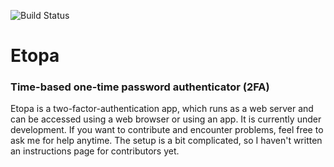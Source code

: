 ![Build Status](https://github.com/ltheinrich/etopa/workflows/Rust/badge.svg)

# Etopa
### Time-based one-time password authenticator (2FA)
Etopa is a two-factor-authentication app, which runs as a web server and can be accessed using a web browser or using an app.
It is currently under development. If you want to contribute and encounter problems, feel free to ask me for help anytime.
The setup is a bit complicated, so I haven't written an instructions page for contributors yet.
